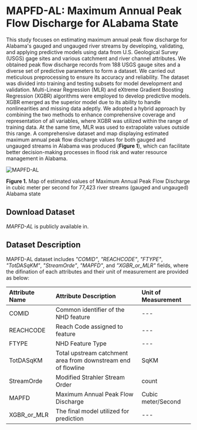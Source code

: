 # MAPFD-AL: Maximum Annual Peak Flow Discharge for ALabama State

This study focuses on estimating maximum annual peak flow discharge for Alabama's gauged and ungauged river streams by developing, validating, and applying predictive models using data from U.S. Geological Survey (USGS) gage sites and various catchment and river channel attributes. We obtained peak flow discharge records from 188 USGS gauge sites and a diverse set of predictive parameters to form a dataset. We carried out meticulous preprocessing to ensure its accuracy and reliability. The dataset was divided into training and testing subsets for model development and validation. Multi-Linear Regression (MLR) and eXtreme Gradient Boosting Regression (XGBR) algorithms were employed to develop predictive models. XGBR emerged as the superior model due to its ability to handle nonlinearities and missing data adeptly. We adopted a hybrid approach by combining the two methods to enhance comprehensive coverage and representation of all variables, where XGBR was utilized within the range of training data. At the same time, MLR was used to extrapolate values outside this range. A comprehensive dataset and map displaying estimated maximum annual peak flow discharge values for both gauged and ungauged streams in Alabama was produced (__Figure 1__), which can facilitate better decision-making processes in flood risk and water resource management in Alabama.

![MAPFD-AL](https://github.com/Reizrb/NSF-R2O-NRT_2023/assets/133435701/45f64059-e435-4309-b7eb-e3d506f0ac4d)

__Figure 1.__ Map of estimated values of Maximum Annual Peak Flow Discharge <br> in cubic meter per second for 77,423 river streams (gauged and ungauged) <br> Alabama state 

## Download Dataset

_MAPFD-AL_ is publicly available in.

## Dataset Description

MAPFD-AL dataset includes _"COMID"_, _"REACHCODE"_, _"FTYPE"_, _"TotDASqKM"_, _"StreamOrde"_, _"MAPFD"_, and _"XGBR_or_MLR"_ fields, where the difination of each attributes and their unit of measurement are provided as below:

| Attribute Name | Attribute Description    | Unit of Measurement    |
| :---   | :--- | :--- |
| COMID |   Common identifier of the NHD feature   |  ---   |
| REACHCODE |  Reach Code assigned to feature   |  ---   |
|  FTYPE  |  NHD Feature Type  |  ---  |
|  TotDASqKM  |  Total upstream catchment area from downstream end of flowline   | SqKM  |
| StreamOrde  |  Modified Strahler Stream Order  | count |
|  MAPFD  |  Maximum Annual Peak Flow Discharge  | Cubic meter/Second |
|  XGBR_or_MLR  |  The final model utilized for prediction  | ---   |


